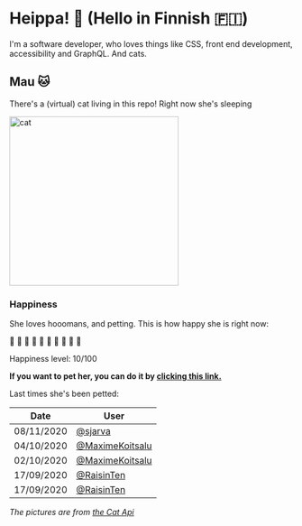 # Heippa! :wave: (Hello in Finnish :finland:)

I'm a software developer, who loves things like CSS, front end development, accessibility and GraphQL. And cats.

<!-- Cat Widget Start -->
## Mau :cat:

There's a (virtual) cat living in this repo! Right now she's sleeping

<img src=https://cdn2.thecatapi.com/images/b7f.jpg alt="cat" width=300 />
  
### Happiness
  She loves hooomans, and petting. This is how happy she is right now: 
  
  :sparkling_heart: :black_heart: :black_heart: :black_heart: :black_heart: :black_heart: :black_heart: :black_heart: :black_heart: :black_heart: 
  
  Happiness level: 10/100
   
  **If you want to pet her, you can do it by [clicking this link.](https://github.com/eevajonnapanula/eevajonnapanula/issues/new?title=pet-cat&body=Just+submit+the+issue+-+that%27s+all+you+have+to+do+%3Acat%3A)**
  
  Last times she's been petted: 

Date | User
------- | ---------
 08/11/2020 | [@sjarva](https://github.com/sjarva)
04/10/2020 | [@MaximeKoitsalu](https://github.com/MaximeKoitsalu)
02/10/2020 | [@MaximeKoitsalu](https://github.com/MaximeKoitsalu)
17/09/2020 | [@RaisinTen](https://github.com/RaisinTen)
17/09/2020 | [@RaisinTen](https://github.com/RaisinTen)
  

*The pictures are from [the Cat Api](https://thecatapi.com/)*
<!-- Cat Widget End -->
